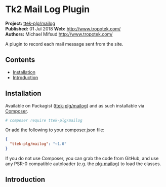# Tk2 Mail Log Plugin

__Project:__ [ttek-plg/mailog](http://packagist.org/packages/ttek-plg/mailog)  
__Published:__ 01 Jul 2018
__Web:__ <http://www.tropotek.com/>  
__Authors:__ Michael Mifsud <http://www.tropotek.com/>  
  
A plugin to record each mail message sent from the site.

## Contents

- [Installation](#installation)
- [Introduction](#introduction)


## Installation

Available on Packagist ([ttek-plg/mailog](http://packagist.org/packages/ttek-plg/mailog))
and as such installable via [Composer](http://getcomposer.org/).

```bash
# composer require ttek-plg/mailog
```

Or add the following to your composer.json file:

```json
{
  "ttek-plg/mailog": "~1.0"
}
```

If you do not use Composer, you can grab the code from GitHub, and use any
PSR-0 compatible autoloader (e.g. the [plg-mailog](https://github.com/tropotek/plg-mailog))
to load the classes.


## Introduction



  
  